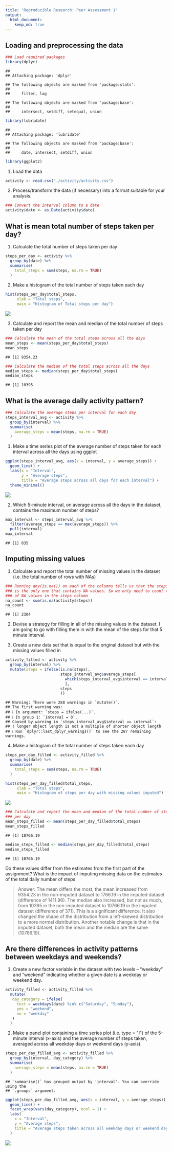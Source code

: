 ```yaml
---
title: "Reproducible Research: Peer Assessment 1"
output: 
  html_document:
    keep_md: true
---
```



## Loading and preprocessing the data

``` r
### Load required packages
library(dplyr)
```

```
## 
## Attaching package: 'dplyr'
```

```
## The following objects are masked from 'package:stats':
## 
##     filter, lag
```

```
## The following objects are masked from 'package:base':
## 
##     intersect, setdiff, setequal, union
```

``` r
library(lubridate)
```

```
## 
## Attaching package: 'lubridate'
```

```
## The following objects are masked from 'package:base':
## 
##     date, intersect, setdiff, union
```

``` r
library(ggplot2)
```

1) Load the data

``` r
activity <- read.csv("./activity/activity.csv")
```

2) Process/transform the data (if necessary) into a format suitable for 
your analysis. 

``` r
### Convert the interval column to a date
activity$date <- as.Date(activity$date)
```


## What is mean total number of steps taken per day?

1) Calculate the total number of steps taken per day

``` r
steps_per_day <- activity %>%
  group_by(date) %>%
  summarise(
    total_steps = sum(steps, na.rm = TRUE)
  )
```

2) Make a histogram of the total number of steps taken each day

``` r
hist(steps_per_day$total_steps,
     xlab = "Total steps",
     main = "Histogram of Total steps per day")
```

![](PA1_template_files/figure-html/unnamed-chunk-5-1.png)<!-- -->

3) Calculate and report the mean and median of the total number of steps taken per day

``` r
### Calculate the mean of the total steps across all the days
mean_steps <- mean(steps_per_day$total_steps)
mean_steps
```

```
## [1] 9354.23
```

``` r
### Calculate the median of the total steps across all the days
median_steps <- median(steps_per_day$total_steps)
median_steps
```

```
## [1] 10395
```


## What is the average daily activity pattern?

``` r
### Calculate the average steps per interval for each day
steps_interval_avg <- activity %>%
  group_by(interval) %>%
  summarise(
    average_steps = mean(steps, na.rm = TRUE)
  )
```

1) Make a time series plot of the average number of steps taken for each interval across all the days using ggplot

``` r
ggplot(steps_interval_avg, aes(x = interval, y = average_steps)) + 
  geom_line() +
  labs(x = "Interval",
       y = "Average steps",
       title = "Average steps across all days for each interval") +
  theme_minimal()
```

![](PA1_template_files/figure-html/unnamed-chunk-8-1.png)<!-- -->

2) Which 5-minute interval, on average across all the days in the dataset, 
contains the maximum number of steps?

``` r
max_interval <- steps_interval_avg %>%
  filter(average_steps == max(average_steps)) %>%
  pull(interval)
max_interval
```

```
## [1] 835
```


## Imputing missing values

1) Calculate and report the total number of missing values in the dataset (i.e. the total number of rows with NAs)

``` r
### Running any(is.na()) on each of the columns tells us that the steps column
### is the only one that contains NA values. So we only need to count the number
### of NA values in the steps column
na_count <- sum(is.na(activity$steps))
na_count
```

```
## [1] 2304
```

2) Devise a strategy for filling in all of the missing values in the 
dataset. I am going to go with filling them in with the mean of the steps for that 5 minute interval.

3) Create a new data set that is equal to the original dataset but with the 
missing values filled in

``` r
activity_filled <- activity %>%
  group_by(interval) %>%
  mutate(steps = ifelse(is.na(steps), 
                        steps_interval_avg$average_steps[
                          which(steps_interval_avg$interval == interval)
                          ],
                        steps
                        ))
```

```
## Warning: There were 288 warnings in `mutate()`.
## The first warning was:
## ℹ In argument: `steps = ifelse(...)`.
## ℹ In group 1: `interval = 0`.
## Caused by warning in `steps_interval_avg$interval == interval`:
## ! longer object length is not a multiple of shorter object length
## ℹ Run `dplyr::last_dplyr_warnings()` to see the 287 remaining warnings.
```

4) Make a histogram of the total number of steps taken each day

``` r
steps_per_day_filled <- activity_filled %>%
  group_by(date) %>%
  summarise(
    total_steps = sum(steps, na.rm = TRUE)
  )

hist(steps_per_day_filled$total_steps,
     xlab = "Total steps",
     main = "Histogram of steps per day with missing values imputed")
```

![](PA1_template_files/figure-html/unnamed-chunk-12-1.png)<!-- -->

``` r
### Calculate and report the mean and median of the total number of steps taken 
### per day
mean_steps_filled <- mean(steps_per_day_filled$total_steps)
mean_steps_filled
```

```
## [1] 10766.19
```

``` r
median_steps_filled <- median(steps_per_day_filled$total_steps)
median_steps_filled
```

```
## [1] 10766.19
```

Do these values differ from the estimates from the first part of the 
assignment? What is the impact of imputing missing data on the estimates
of the total daily number of steps

> Answer: The mean differs the most, the mean increased from 9354.23 in the non-imputed dataset to 1766.19 in the imputed dataset (difference of 1411.96). The median also increased, but not as much, from 10395 in the non-imputed dataset to 10766.19 in the imputed dataset (difference of 371). This is a significant difference. It also changed the shape of the distribution from a left-skewed distribution to a more normal distribution. Another notable change is that in the imputed dataset, both the mean and the median are the same (10766.19).


## Are there differences in activity patterns between weekdays and weekends?

1) Create a new factor variable in the dataset with two levels – “weekday” and “weekend” indicating whether a given date is a weekday or weekend day.

``` r
activity_filled <- activity_filled %>%
  mutate(
   day_category = ifelse(
     test = weekdays(date) %in% c("Saturday", "Sunday"),
     yes = "weekend",
     no = "weekday"
   )
  )
```

2) Make a panel plot containing a time series plot (i.e. type = "l") of the 
5-minute interval (x-axis) and the average number of steps taken, averaged
across all weekday days or weekend days (y-axis).

``` r
steps_per_day_filled_avg <- activity_filled %>%
  group_by(interval, day_category) %>%
  summarise(
    average_steps = mean(steps, na.rm = TRUE)
  )
```

```
## `summarise()` has grouped output by 'interval'. You can override using the
## `.groups` argument.
```

``` r
ggplot(steps_per_day_filled_avg, aes(x = interval, y = average_steps)) + 
  geom_line() + 
  facet_wrap(vars(day_category), ncol = 1) + 
  labs(
    x = "Interval",
    y = "Average steps",
    title = "Average steps taken across all weekday days or weekend days broken \n down into 5-minute intervals"
  )
```

![](PA1_template_files/figure-html/unnamed-chunk-14-1.png)<!-- -->




